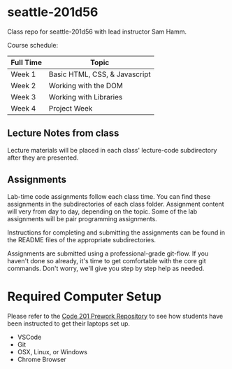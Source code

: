 # seattle-201d56

Class repo for seattle-201d56 with lead instructor Sam Hamm.

Course schedule:

Full Time  | Topic
-----------|----------------
Week 1     | Basic HTML, CSS, & Javascript
Week 2     | Working with the DOM
Week 3     | Working with Libraries
Week 4     | Project Week

## Lecture Notes from class

Lecture materials will be placed in each class' lecture-code subdirectory after they are presented.

## Assignments

Lab-time code assignments follow each class time. You can find these assignments in the subdirectories of each class folder. Assignment content will very from day to day, depending on the topic. Some of the lab assignments will be pair programming assignments.

Instructions for completing and submitting the assignments can be found in the README files of the appropriate subdirectories.

Assignments are submitted using a professional-grade git-flow. If you haven't done so already, it's time to get comfortable with the core git commands. Don't worry, we'll give you step by step help as needed.

# Required Computer Setup

Please refer to the [Code 201 Prework Repository](https://github.com/codefellows/code-201-prework) to see how students have been instructed to get their laptops set up.

* VSCode
* Git
* OSX, Linux, or Windows
* Chrome Browser
